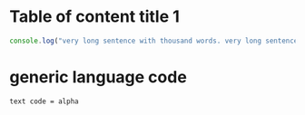 
# Table of content title 1

```js
console.log("very long sentence with thousand words. very long sentence with thousand words. very long sentence with thousand words. very long sentence with thousand words.")
```

# generic language code

```
text code = alpha
```
